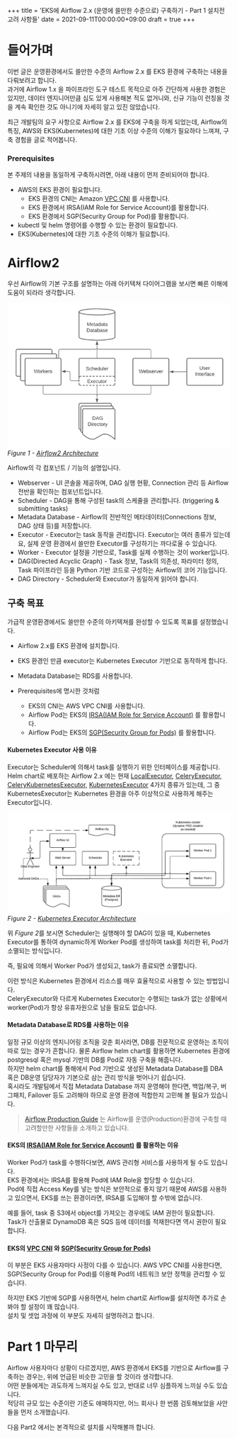 +++
title = 'EKS에 Airflow 2.x (운영에 쓸만한 수준으로) 구축하기 - Part 1 설치전 고려 사항들'
date = 2021-09-11T00:00:00+09:00
draft = true
+++

# 들어가며
이번 글은 운영환경에서도 쓸만한 수준의 Airflow 2.x 를 EKS 환경에 구축하는 내용을 다뤄보려고 합니다.<br>
과거에 Airflow 1.x 을 파이프라인 도구 테스트 목적으로 아주 간단하게 사용한 경험은 있지만, 데이터 엔지니어만큼 심도 있게 사용해본 적도 없거니와, 신규 기능이 런칭을  것을 계속 확인한 것도 아니기에 자세히 알고 있진 않았습니다.

최근 개발팀의 요구 사항으로 Airflow 2.x 를 EKS에 구축을 하게 되었는데, Airflow의 특징, AWS와 EKS(Kubernetes)에 대한 기초 이상 수준의 이해가 필요하다 느껴져, 구축 경험을 글로 적어봅니다.

### Prerequisites
본 주제의 내용을 동일하게 구축하시려면, 아래 내용이 먼저 준비되어야 합니다.
* AWS의 EKS 환경이 필요합니다.
    * EKS 환경의 CNI는 Amazon [VPC CNI](https://github.com/aws/amazon-vpc-cni-k8s) 를 사용합니다.
    * EKS 환경에서 IRSA(IAM Role for Service Account)를 활용합니다.
    * EKS 환경에서 SGP(Security Group for Pod)를 활용합니다.
* kubectl 및 helm 명령어를 수행할 수 있는 환경이 필요합니다.
* EKS(Kubernetes)에 대한 기초 수준의 이해가 필요합니다.

# Airflow2
우선 Airflow의 기본 구조를 설명하는 아래 아키텍쳐 다이어그램을 보시면 빠른 이해에 도움이 되라라 생각합니다.

![](/images/2021-09-11-eks-airflow/airflow-architecture.png)<br>
*Figure 1 - [Airflow2 Architecture]((https://airflow.apache.org/docs/apache-airflow/stable/concepts/overview.html))*

Airflow의 각 컴포넌트 / 기능의 설명입니다.
* Webserver - UI 콘솔을 제공하며, DAG 실행 현황, Connection 관리 등 Airflow 전반을 확인하는 컴포넌트입니다. 
* Scheduler - DAG을 통해 구성된 task의 스케줄을 관리합니다. (triggering & submitting tasks)
* Metadata Database - Airflow의 전반적인 메타데이터(Connections 정보, DAG 상태 등)를 저장합니다.
* Executor - Executor는 task 동작을 관리합니다. Executor는 여러 종류가 있는데요, 실제 운영 환경에서 쓸만한 Executor를 구성하기는 까다로울 수 있습니다.
* Worker - Executor 설정을 기반으로, Task를 실제 수행하는 것이 worker입니다.
* DAG(Directed Acyclic Graph) - Task 정보, Task의 의존성, 파라미터 정의, Task 파이프라인 등을 Python 기반 코드로 구성하는 Airflow의 코어 기능입니다.
* DAG Directory - Scheduler와 Executor가 동일하게 읽어야 합니다.

## 구축 목표
가급적 운영환경에서도 쓸만한 수준의 아키텍쳐를 완성할 수 있도록 목표를 설정했습니다.
* Airflow 2.x를 EKS 환경에 설치합니다.
* EKS 환경인 만큼 executor는 Kubernetes Executor 기반으로 동작하게 합니다.
* Metadata Database는 RDS를 사용합니다.

* Prerequisites에 명시한 것처럼
    * EKS의 CNI는 AWS VPC CNI를 사용합니다.
    * Airflow Pod는 EKS의 [IRSA(IAM Role for Service Account)](https://docs.aws.amazon.com/eks/latest/userguide/iam-roles-for-service-accounts.html) 를 활용합니다.
    * Airflow Pod는 EKS의 [SGP(Security Group for Pods)](https://docs.aws.amazon.com/eks/latest/userguide/security-groups-for-pods.html) 를 활용합니다.

#### Kubernetes Executor 사용 이유
Executor는 Scheduler에 의해서 task를 실행하기 위한 인터페이스를 제공합니다.<br>
Helm chart로 배포하는 Airflow 2.x 에는 현재 
[LocalExecutor](https://airflow.apache.org/docs/apache-airflow/stable/executor/local.html), 
[CeleryExecutor](https://airflow.apache.org/docs/apache-airflow/stable/executor/celery.html), 
[CeleryKubernetesExecutor](https://airflow.apache.org/docs/apache-airflow/stable/executor/celery_kubernetes.html), 
[KubernetesExecutor](https://airflow.apache.org/docs/apache-airflow/stable/executor/kubernetes.html) 
4가지 종류가 있는데, 그 중 KubernetesExecutor는 Kubernetes 환경을 아주 이상적으로 사용하게 해주는 Executor입니다.

![](/images/2021-09-11-eks-airflow/kubernetes-executor-architecture.png)<br>
*Figure 2 - [Kubernetes Executor Architecture](https://airflow.apache.org/docs/apache-airflow/stable/executor/kubernetes.html)*

위 *Figure 2*를 보시면 Scheduler는 실행해야 할 DAG이 있을 때, Kubernetes Executor를 통하여 dynamic하게 Worker Pod를 생성하여 task를 처리한 뒤, Pod가 소멸되는 방식입니다.

즉, 필요에 의해서 Worker Pod가 생성되고, task가 종료되면 소멸합니다.

이런 방식은 Kubernetes 환경에서 리소스를 매우 효율적으로 사용할 수 있는 방법입니다.<br>
CeleryExecutor와 다르게 Kubernetes Executor는 수행되는 task가 없는 상황에서 worker(Pod)가 항상 유휴자원으로 남을 필요도 없습니다.

#### Metadata Database로 RDS를 사용하는 이유
일정 규모 이상의 엔지니어링 조직을 갖춘 회사라면, DB를 전문적으로 운영하는 조직이 따로 있는 경우가 흔합니다. 
물론 Airflow helm chart를 활용하면 Kubernetes 환경에 postgresql 혹은 mysql 기반의 DB를 Pod로 자동 구축을 해줍니다.<br>
하지만 helm chart를 통해에서 Pod 기반으로 생성된 Metadata Database를 DBA 혹은 DB운영 담당자가 기본으로 삼는 관리 방식을 벗어나기 쉽습니다.<br>
혹시라도 개발팀에서 직접 Metadata Database 까지 운영해야 한다면, 백업/복구, 버그패치, Failover 등도 고려해야 하므로 운영 환경에 적합한지 고민해 볼 필요가 있습니다.

>[Airflow Production Guide](https://airflow.apache.org/docs/helm-chart/stable/production-guide.html) 는 Airflow를 운영(Production)환경에 구축할 때 고려할만한 사항들을 소개하고 있습니다.

#### EKS의 [IRSA(IAM Role for Service Account)](https://docs.aws.amazon.com/eks/latest/userguide/iam-roles-for-service-accounts.html) 를 활용하는 이유
Worker Pod가 task를 수행하다보면, AWS 관리형 서비스를 사용하게 될 수도 있습니다.<br>
EKS 환경에서는 IRSA를 활용해 Pod에 IAM Role을 할당할 수 있습니다.<br>
Pod에 직접 Access Key를 넣는 방식은 보안적으로 좋지 않기 때문에 AWS를 사용하고 있으면서, EKS를 쓰는 환경이라면, IRSA를 도입해야 할 수밖에 없습니다.

예를 들어, task 중 S3에서 object를 가져오는 경우에도 IAM 권한이 필요합니다.<br>
Task가 산출물로 DynamoDB 혹은 SQS 등에 데이터를 적재한다면 역시 권한이 필요합니다.


#### EKS의 [VPC CNI](https://github.com/aws/amazon-vpc-cni-k8s) 와 [SGP(Security Group for Pods)](https://docs.aws.amazon.com/eks/latest/userguide/security-groups-for-pods.html)
이 부분은 EKS 사용자마다 사정이 다를 수 있습니다. AWS VPC CNI를 사용한다면, SGP(Security Group for Pod)를 이용해 Pod의 네트워크 보안 정책을 관리할 수 있습니다.

하지만 EKS 기반에 SGP를 사용하면서, helm chart로 Airflow를 설치하면 추가로 손봐야 할 설정이 꽤 많습니다.<br>
설치 및 셋업 과정에 이 부분도 자세히 설명하려고 합니다.


# Part 1 마무리
Airflow 사용자마다 상황이 다르겠지만, AWS 환경에서 EKS를 기반으로 Airflow를 구축하는 경우는, 위에 언급된 비슷한 고민을 할 것이라 생각합니다.<br>
어떤 분들에게는 과도하게 느껴지실 수도 있고, 반대로 너무 심플하게 느끼실 수도 있습니다.<br>
적당히 규모 있는 수준이란 기준도 애매하지만, 어느 회사나 한 번쯤 검토해보았을 사안들을 먼저 소개했습니다.

다음 Part2 에서는 본격적으로 설치를 시작해볼까 합니다.

